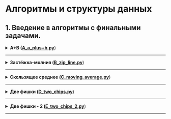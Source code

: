 # Алгоритмы и структуры данных

## 1. Введение в алгоритмы с финальными задачами.

<details>
<summary>
<b>A+B (<a href="https://github.com/YourKeysAreMine/Basic_Algorithms/blob/main/intro_algorithms/A_a_plus%2Bb.py">A_a_plus+b.py</a></b>)
</summary>

#### Условие: 
[Ссылка](https://contest.yandex.ru/contest/26365/problems/A/)

Это ваша первая задача. В ней вам придётся прочитать два числа и сложить их. Результат необходимо вывести на стандартный поток вывода или в файл, указанный в условии задачи.Рекомендуем воспользоваться заготовками кода для данной задачи, лежащими в репозитории курса.

#### Формат ввода
В первой строке задано первое число, во второй – второе. Оба числа лежат в диапазоне от -10^9 до 10^9.

#### Формат вывода
Выведите единственное число – результат сложения двух чисел.
</details>

---

<details>
<summary>
<b>Застёжка-молния (<a href="https://github.com/YourKeysAreMine/Basic_Algorithms/blob/main/intro_algorithms/B_zip_line.py">B_zip_line.py</a></b>)
</summary>

#### Условие:
[Ссылка](https://contest.yandex.ru/contest/26365/problems/B/)

Даны два массива чисел длины n. Составьте из них один массив длины 2n, в котором числа из входных массивов чередуются (первый — второй — первый — второй — ...). При этом относительный порядок следования чисел из одного массива должен быть сохранён.

#### Формат ввода
В первой строке записано целое число n –— длина каждого из массивов, 1 ≤ n ≤ 1000.

Во второй строке записано n чисел из первого массива, через пробел.

В третьей строке –— n чисел из второго массива.

Значения всех чисел –— натуральные и не превосходят 1000.

#### Формат вывода
Выведите 2n чисел из объединённого массива через пробел.
</details>

---

<details>
<summary>
<b>Скользящее среднее (<a href="https://github.com/YourKeysAreMine/Basic_Algorithms/blob/main/intro_algorithms/C_moving_average.py">C_moving_average.py</a></b>)
</summary>

#### Условие:
[Ссылка](https://contest.yandex.ru/contest/26365/problems/C/)

Вам дана статистика по числу запросов в секунду к вашему любимому рекомендательному сервису.

Измерения велись n секунд.

В секунду i поступает qi запросов.

Примените метод скользящего среднего с длиной окна k к этим данным и выведите результат.

#### Формат ввода
В первой строке передаётся натуральное число n, количество секунд, в течение которых велись измерения. 1 ≤ n ≤ 105

Во второй строке через пробел записаны n целых неотрицательных чисел qi, каждое лежит в диапазоне от 0 до 103.

В третьей строке записано натуральное число k (1 ≤ k ≤ n) —– окно сглаживания.

#### Формат вывода
Выведите через пробел результат применения метода скользящего среднего к серии измерений. Должно быть выведено n - k + 1 элементов, каждый элемент -— вещественное (дробное) число.
</details>

---

<details>
<summary>
<b>Две фишки (<a href="https://github.com/YourKeysAreMine/Basic_Algorithms/blob/main/intro_algorithms/D_two_chips.py">D_two_chips.py</a></b>)
</summary>

#### Условие:
[Ссылка](https://contest.yandex.ru/contest/26365/problems/D/)

Рита и Гоша играют в игру. У Риты есть n фишек, на каждой из которых написано количество очков. Сначала Гоша называет число k, затем Рита должна выбрать две фишки, сумма очков на которых равна заданному числу.

Рите надоело искать фишки самой, и она решила применить свои навыки программирования для решения этой задачи. Помогите ей написать программу для поиска нужных фишек.

#### Формат ввода
В первой строке записано количество фишек n, 2 ≤ n ≤ 104.

Во второй строке записано n целых чисел —– очки на фишках Риты в диапазоне от -105 до 105.

В третьей строке —– загаданное Гошей целое число k, -105 ≤ k ≤ 105.

#### Формат вывода
Нужно вывести два числа —– очки на двух фишках, в сумме дающие k.

Если таких пар несколько, то можно вывести любую из них.

Если таких пар не существует, то вывести «None».
</details>

---

<details>
<summary>
<b>Две фишки - 2 (<a href="https://github.com/YourKeysAreMine/Basic_Algorithms/blob/main/intro_algorithms/E_two_chips_2.py">E_two_chips_2.py</a></b>)
</summary>

#### Условие:
[Ссылка](https://contest.yandex.ru/contest/26365/problems/E/)

Рита и Гоша играют в игру. У Риты есть n фишек, на каждой из которых написано количество очков. Фишки лежат на столе в порядке неубывания очков на них. Сначала Гоша называет число k, затем Рита должна выбрать две фишки, сумма очков на которых равна заданному числу.

Рите надоело искать фишки самой, и она решила применить свои навыки программирования для решения этой задачи. Помогите ей написать программу для поиска нужных фишек.

#### Формат ввода
В первой строке записано количество фишек n, 2 ≤ n ≤ 105.

Во второй строке записано n целых чисел в порядке неубывания —– очки на фишках Риты в диапазоне от -105 до 105.

В третьей строке —– загаданное Гошей целое число k, -105 ≤ k ≤ 105.

#### Формат вывода
Нужно вывести два числа —– очки на двух фишках, в сумме дающие k.

Если таких пар несколько, то можно вывести любую из них.

Если таких пар не существует, то вывести «None».
</details>

---

